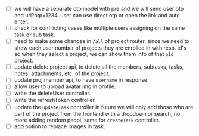 - [ ] we will have a separate otp model with pre and we will send user otp and url?otp=1234, user can use direct otp or open the link and auto enter.
- [ ] check for confilicting cases like multiple users assigning on the same task or sub task.
- [ ] need to make some changes in `/all` of project router, since we need to show each user number of projects they are enrolled in with resp. id's so when they select a project, we can show them info of that `pId` project.
- [ ] update delete project api, to delete all the members, subtasks, tasks, notes, attachments, etc. of the project.
- [ ] update proj member api, to have `username` in response.
- [ ] allow user to upload avatar img in profile.
- [ ] write the deleteUser controller.
- [ ] write the refreshToken controller.
- [ ] update the `updateTask` controller in future we will only add those who are part of the project from the frontend with a dropdown or search, no more adding random peopl, same for `createTask` controller.
- [ ] add option to replace images in task.
